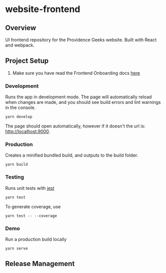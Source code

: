 # website-frontend

## Overview
UI frontend repository for the Providence Geeks website.  Built with React and webpack.

## Project Setup
1. Make sure you have read the Frontend Onboarding docs [here](https://github.com/ProvidenceGeeks/website-docs/wiki/Onboarding-Guide#frontend)

### Development
Runs the app in development mode. The page will automatically reload when changes are made, and you should see build errors and lint warnings in the console.

```
yarn develop
```

The page should open automatically, however if it doesn't the url is: [http://localhost:9000](http://localhost:9000).

### Production
Creates a minified bundled build, and outputs to the build folder.
```
yarn build
```

### Testing
Runs unit tests with [jest](https://facebook.github.io/jest/)
```
yarn test
```

To generate coverage, use
```
yarn test -- --coverage
```

### Demo
Run a production build locally
```
yarn serve
```


## Release Management
